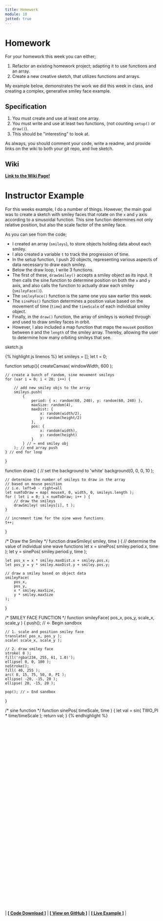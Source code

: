 ```yaml
---
title: Homework
module: 10
jotted: true
---
```


# Homework

For your homework this week you can either;

1. Refactor an existing homework project; adapting it to use functions and an array.
2. Create a new creative sketch, that utilizes functions and arrays.

My example below, demonstrates the work we did this week in class, and creating a complex, generative smiley face example.

## Specification

1. You must create and use at least one array.
2. You must write and use at least two functions, (not counting `setup()` or `draw()`).
3. This should be "interesting" to look at.

As always, you should comment your code, write a readme, and provide links on the wiki to both your git repo, and live sketch.

## Wiki

[**Link to the Wiki Page!**](https://github.com/Montana-Media-Arts/120_CreativeCoding/wiki/HW-10)

# Instructor Example

For this weeks example, I do a number of things. However, the main goal was to create a sketch with smiley faces that rotate on the `x` and `y` axis according to a sinusoidal function. This sine function determines not only relative position, but also the scale factor of the smiley face.

As you can see from the code;

- I created an array (`smileys`), to store objects holding data about each smiley.
- I also created a variable `t` to track the progression of time.
- In the setup function, I push 20 objects, representing various aspects of data necessary to draw each smiley.
- Below the draw loop, I write 3 functions.
- The first of these, `drawSmiley()` accepts a smiley object as its input. It then calls the sine function to determine position on both the `x` and `y` axis, and also calls the function to actually draw each smiley (`smileyFace()`).
- The `smileyFace()` function is the same one you saw earlier this week.
- The `sinePos()` function determines a position value based on the movement of time (`time`) and the `timeScale` of each individual smiley object.
- Finally, in the `draw()` function, the array of smileys is worked through and used to draw smiley faces in orbit.
- However, I also included a map function that maps the `mouseX` position between `0` and the `length` of the smiley array. Thereby, allowing the user to determine how many orbiting smileys that see.


<div id="code-heading">sketch.js</div>

{% highlight js linenos %}
let smileys = [];
let t = 0;

function setup(){
    createCanvas( windowWidth, 600 );

    // create a bunch of random, sine movement smileys
    for (var i = 0; i < 20; i++) {

        // add new smiley objs to the array
        smileys.push(
            {
                period: { x: random(60, 240), y: random(60, 240) },
                maxSize: random(4),
                maxDist: {
                    x: random(width/2),
                    y: random(height/2)
                },
                pos: {
                    x: random(width),
                    y: random(height)
                }
            } // ← end smiley obj
        ); // end array push
    } // end for loop
}

function draw() {
    // set the background to 'white'
    background(0, 0, 0, 10 );

    // determine the number of smileys to draw in the array
    // based on mouse position
    // i.e. left=0 - right=all
    let numToDraw = map( mouseX, 0, width, 0, smileys.length );
    for ( let i = 0; i < numToDraw; i++ ) {
        // draw the smileys
        drawSmiley( smileys[i], t );
    }

    // increment time for the sine wave functions
    t++;

}

/* Draw the Smiley */
function drawSmiley( smiley, time ) {
    // determine the value of individual sine wave functions
    let x = sinePos( smiley.period.x, time );
    let y = sinePos( smiley.period.y, time );

    let pos_x = x * smiley.maxDist.x + smiley.pos.x;
    let pos_y = y * smiley.maxDist.y + smiley.pos.y;

    // draw a smiley based on object data
    smileyFace(
        pos_x,
        pos_y,
        x * smiley.maxSize,
        y * smiley.maxSize
    );
}


/* SMILEY FACE FUNCTION */
function smileyFace( pos_x, pos_y, scale_x, scale_y ) {
    push(); // ← Begin sandbox

    // 1. scale and position smiley face
    translate( pos_x, pos_y );
    scale( scale_x, scale_y );

    // 2. draw smiley face
    stroke( 0 );
    fill('rgba(234, 255, 61, 1.0)');
    ellipse( 0, 0, 100 );
    noStroke();
    fill( 40, 255 );
    arc( 0, 15, 75, 50, 0, PI );
    ellipse( -20, -15, 20 );
    ellipse( 20, -15, 20 );

    pop(); // ← End sandbox
}


/* sine function */
function sinePos( timeScale, time ) {
    let val = sin( TWO_PI * time/timeScale );
    return val;
}
{% endhighlight %}


<div id="jotted-demo-1" class="jotted-theme-stacked" style="height:600px;"></div>

<script>
    new Jotted(document.querySelector("#jotted-demo-1"), {
    files: [
        {
            type: "js",
            hide: false,
            url:"https://raw.githubusercontent.com/Montana-Media-Arts/120_CreativeCoding/master/hwExamples/HW-10-smileys_in_orbit/sketch.js"
        },
        {
            type: "html",
            hide: true,
            url:"../../../p5_resources/index.html"
        }
    ],
    showBlank: false,
    showResult: true,
    plugins: [
        { name: 'ace', options: { "maxLines": 50 } },
        // { name: 'console', options: { autoClear: true } },
    ]
});
</script>

| [**[ Code Download ]**](https://github.com/Montana-Media-Arts/120_CreativeCoding/raw/master/hwExamples/HW-10-smileys_in_orbit/HW-10-smileys_in_orbit.zip) | [**[ View on GitHub ]**](https://github.com/Montana-Media-Arts/120_CreativeCoding/raw/master/hwExamples/HW-10-smileys_in_orbit/) | [**[ Live Example ]**](https://montana-media-arts.github.io/120_CreativeCoding/hwExamples/HW-10-smileys_in_orbit/) |
